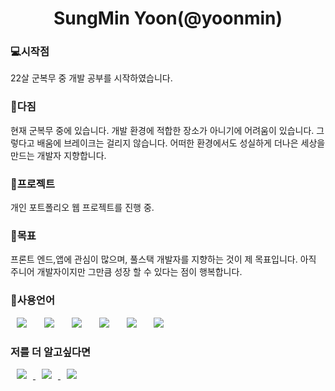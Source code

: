 <h1 align="center"> SungMin Yoon(@yoonmin)</h1>

<h3>💻시작점</h3>
22살 군복무 중 개발 공부를 시작하였습니다.

<h3>🦅다짐</h3>
현재 군복무 중에 있습니다. 개발 환경에 적합한 장소가 아니기에 어려움이 있습니다. 
그렇다고 배움에 브레이크는 걸리지 않습니다. 어떠한 환경에서도 성실하게 더나은 세상을 만드는 개발자 지향합니다.

<h3>📲프로젝트</h3>
개인 포트폴리오 웹 프로젝트를 진행 중.

<h3>🤗목표</h3>
프론트 엔드,앱에 관심이 많으며, 풀스택 개발자를 지향하는 것이 제 목표입니다.
아직 주니어 개발자이지만 그만큼 성장 할 수 있다는 점이 행복합니다.

<h3>📢사용언어</h3>
<div>
<img src="https://img.shields.io/badge/Python-007396?style=flat-square&logo=Python&logoColor=white" style="height : auto; margin-left : 10px; margin-right : 10px;"/></a>&nbsp;
<img src="https://img.shields.io/badge/React-4479A1?style=flat-square&logo=React&logoColor=white" style="height : auto; margin-left : 10px; margin-right : 10px;"/></a>&nbsp;
<img src="https://img.shields.io/badge/Django-6DB33F?style=flat-square&logo=Django&logoColor=white" style="height : auto; margin-left : 10px; margin-right : 10px;"/></a>&nbsp;
<img src="https://img.shields.io/badge/HTML5-E34F26?style=flat-square&logo=HTML5&logoColor=white" style="height : auto; margin-left : 10px; margin-right : 10px;"/></a>&nbsp;
<img src="https://img.shields.io/badge/CSS3-1572B6?style=flat-square&logo=CSS3&logoColor=white" style="height : auto; margin-left : 10px; margin-right : 10px;"/></a>&nbsp;
<img src="https://img.shields.io/badge/JavaScript-F7DF1E?style=flat-square&logo=JavaScript&logoColor=white" style="height : auto; margin-left : 10px; margin-right : 10px;"/></a>&nbsp;
</div>

<h3>저를 더 알고싶다면</h3>
<a href="https://yoon-min-codinglog.tistory.com/">
    <img src="http://img.shields.io/badge/Tech Blog-ff7965?style=flat&logo=Emby&logoColor=white&link=https://yoon-min-codinglog.tistory.com/"
        style="height : auto; margin-left : 10px; margin-right : 10px;"/>
</a>

<a href="https://ysmgg1@naver.com">
    <img src="http://img.shields.io/badge/yoonmin_WEB Page-2667d8?style=flat&logo=Emby&logoColor=white&link=https://ysmgg1@naver.com"
        style="height : auto; margin-left : 10px; margin-right : 10px;"/>
</a>

<a href="https://yoonminweb.y00nmin.repl.co/">
    <img src="http://img.shields.io/badge/Naver Mail:ysmgg1@naver.com-7dff8c?style=flat&logo=naver&logoColor=white&link=https://yoonminweb.y00nmin.repl.co/"
        style="height : auto; margin-left : 10px; margin-right : 10px;"/>
</a>

